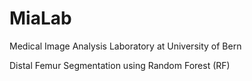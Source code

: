 # MiaLab
Medical Image Analysis Laboratory at University of Bern


Distal Femur Segmentation using Random Forest (RF)
